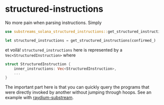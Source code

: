 # structured-instructions

No more pain when parsing instructions. Simply

```rust
use substreams_solana_structured_instructions::get_structured_instructions

let structured_instructions = get_structured_instructions(confirmed_)
```

et voilà! `structured_instructions` here is represented by a `Vec<StructuredInstruction>` where

```rust
struct StructuredInstruction {
    inner_instructions: Vec<StructuredInstruction>,
    ...
}
```

The important part here is that you can quickly query the programs that were directly invoked by another without jumping through hoops. See an example with [raydium-substream](https://github.com/0xpapercut/raydium-substream).
